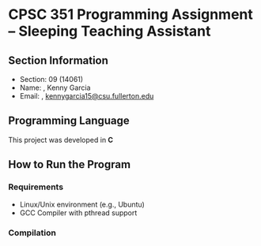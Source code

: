 # CPSC 351 Programming Assignment – Sleeping Teaching Assistant

## Section Information
- Section: 09 (14061)
- Name: , Kenny Garcia
- Email: , kennygarcia15@csu.fullerton.edu

## Programming Language
This project was developed in **C**

## How to Run the Program

### Requirements
- Linux/Unix environment (e.g., Ubuntu)
- GCC Compiler with pthread support

### Compilation